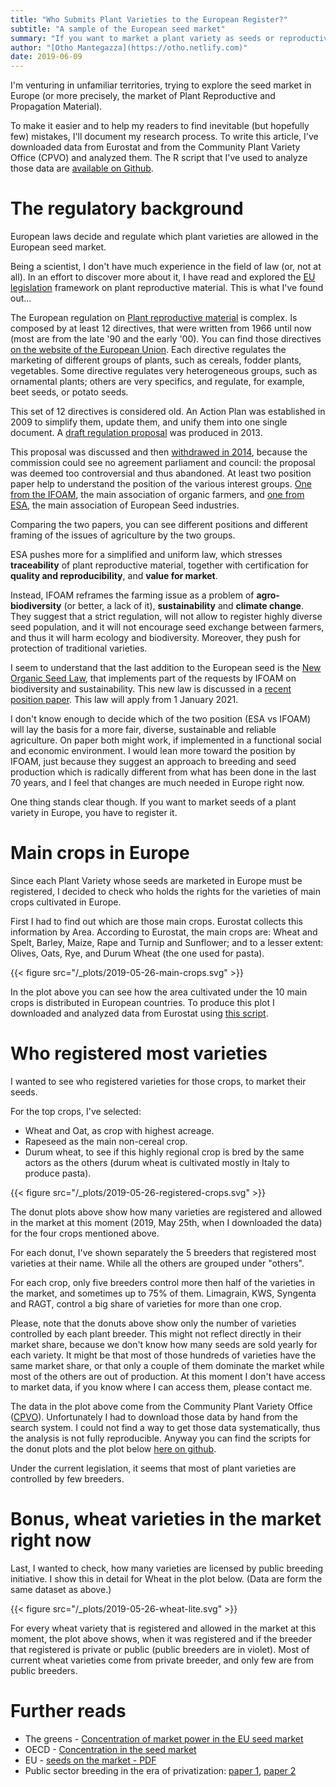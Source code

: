 ```yaml
---
title: "Who Submits Plant Varieties to the European Register?"
subtitle: "A sample of the European seed market"
summary: "If you want to market a plant variety as seeds or reproductive material, you must register that plant variety to certify that it is distinct, uniform and stable and that it has a potential value for cultivation. The European plant variety registration process has been criticized for favoring big companies, and thus, accentrating the seed market in few hands. I explored the European Register of Varieties to check which plant seed is allowed in the market and which company holds the rights."
author: "[Otho Mantegazza](https://otho.netlify.com)"
date: 2019-06-09
---
```


I'm venturing in unfamiliar territories, trying to explore the seed market in Europe (or more precisely, the market of Plant Reproductive and Propagation Material).

To make it easier and to help my readers to find inevitable (but hopefully few) mistakes, I'll document my research process. To write this article, I've downloaded data from Eurostat and from the Community Plant Variety Office (CPVO) and analyzed them. The R script that I've used to analyze those data are [available on Github](https://github.com/othomantegazza/sunday-blues/tree/master/content/post).

# The regulatory background

European laws decide and regulate which plant varieties are allowed in the European seed market.

Being a scientist, I don't have much experience in the field of law (or, not at all). In an effort to discover more about it, I have read and explored the [EU legislation](https://ec.europa.eu/food/plant/plant_propagation_material/legislation_en) framework on plant reproductive material. This is what I've found out...

The European regulation on [Plant reproductive material](https://www.euroseeds.eu/biodiversity-genetic-resources/plant-reproductive-material-seed-health) is complex. Is composed by at least 12 directives, that were written from 1966 until now (most are from the late '90 and the early '00). You can find those directives [on the website of the European Union](https://ec.europa.eu/food/plant/plant_propagation_material/legislation/review_eu_rules_en). Each directive regulates the marketing of different groups of plants, such as cereals, fodder plants, vegetables. Some directive regulates very heterogeneous groups, such as ornamental plants; others are very specifics, and regulate, for example, beet seeds, or potato seeds.   

This set of 12 directives is considered old. An Action Plan was established in 2009 to simplify them, update them, and unify them into one single document. A [draft regulation proposal](https://eur-lex.europa.eu/legal-content/EN/TXT/?uri=CELEX:52013PC0262) was produced in 2013.

This proposal was discussed and then [withdrawed in 2014](https://www.euroseeds.eu/commission-withdraws-proposal-new-eu-seed-law), because the commission could see no agreement parliament and council: the proposal was deemed too controversial and thus abandoned. At least two position paper help to understand the position of the various interest groups. [One from the IFOAM](https://www.ifoam-eu.org/sites/default/files/page/files/ifoameu_policy_seed_position20130530_0.pdf), the main association of organic farmers, and [one from ESA](https://www.euroseeds.eu/esa130670-esa-position-paper-plant-reproductive-material), the main association of European Seed industries.

Comparing the two papers, you can see different positions and different framing of the issues of agriculture by the two groups. 

ESA pushes more for a simplified and uniform law, which stresses **traceability** of plant reproductive material, together with certification for **quality and reproducibility**, and **value for market**.

Instead, IFOAM reframes the farming issue as a problem of **agro-biodiversity** (or better, a lack of it), **sustainability** and **climate change**. They suggest that a strict regulation, will not allow to register highly diverse seed population, and it will not encourage seed exchange between farmers, and thus it will harm ecology and biodiversity. Moreover, they push for protection of traditional varieties.

I seem to understand that the last addition to the European seed is the [New Organic Seed Law](https://www.consilium.europa.eu/en/press/press-releases/2018/05/22/organic-farming-new-eu-rules-adopted/), that implements part of the requests by IFOAM on biodiversity and sustainability. This new law is discussed in a [recent position paper](https://www.ifoam-eu.org/sites/default/files/ifoam_eu_policy_seed_positionpaper_20190529.pdf). This law will apply from 1 January 2021.

I don't know enough to decide which of the two position (ESA vs IFOAM) will lay the basis for a more fair, diverse, sustainable and reliable agriculture. On paper both might work, if implemented in a functional social and economic environment. I would lean more toward the position by IFOAM, just because they suggest an approach to breeding and seed production which is radically different from what has been done in the last 70 years, and I feel that changes are much needed in Europe right now.

One thing stands clear though. If you want to market seeds of a plant variety in Europe, you have to register it.

# Main crops in Europe

Since each Plant Variety whose seeds are marketed in Europe must be registered, I decided to check who holds the rights for the varieties of main crops cultivated in Europe.

First I had to find out which are those main crops. Eurostat collects this information by Area. According to Eurostat, the main crops are: Wheat and Spelt, Barley, Maize, Rape and Turnip and Sunflower; and to a lesser extent: Olives, Oats, Rye, and Durum Wheat (the one used for pasta).

{{< figure src="/_plots/2019-05-26-main-crops.svg" >}}

In the plot above you can see how the area cultivated under the 10 main crops is distributed in European countries. To produce this plot I downloaded and analyzed data from Eurostat using [this script](https://github.com/othomantegazza/sunday-blues/blob/master/content/post/2019-05-26-eu-varieties-eurostat.R).

# Who registered most varieties

I wanted to see who registered varieties for those crops, to market their seeds.

For the top crops, I've selected:

- Wheat and Oat, as crop with highest acreage.
- Rapeseed as the main non-cereal crop.
- Durum wheat, to see if this highly regional crop is bred by the same actors as the others (durum wheat is cultivated mostly in Italy to produce pasta).

{{< figure src="/_plots/2019-05-26-registered-crops.svg" >}}

The donut plots above show how many varieties are registered and allowed in the market at this moment (2019, May 25th, when I downloaded the data) for the four crops mentioned above.

For each donut, I've shown separately the 5 breeders that registered most varieties at their name. While all the others are grouped under "others".

For each crop, only five breeders control more then half of the varieties in the market, and sometimes up to 75% of them. Limagrain, KWS, Syngenta and RAGT, control a big share of varieties for more than one crop.

Please, note that the donuts above show only the number of varieties controlled by each plant breeder. This might not reflect directly in their market share, because we don't know how many seeds are sold yearly for each variety. It might be that most of those hundreds of varieties have the same market share, or that only a couple of them dominate the market while most of the others are out of production. At this moment I don't have access to market data, if you know where I can access them, please contact me.

The data in the plot above come from the Community Plant Variety Office ([CPVO](https://europa.eu/european-union/about-eu/agencies/cpvo_en)). Unfortunately I had to download those data by hand from the search system. I could not find a way to get those data systematically, thus the analysis is not fully reproducible. Anyway you can find the scripts for the donut plots and the plot below [here on github](https://github.com/othomantegazza/sunday-blues/blob/master/content/post/2019-05-26-eu-varieties-donut.R).

Under the current legislation, it seems that most of plant varieties are controlled by few breeders.

# Bonus, wheat varieties in the market right now

Last, I wanted to check, how many varieties are licensed by public breeding initiative. I show this in detail for Wheat in the plot below. (Data are form the same dataset as above.)

{{< figure src="/_plots/2019-05-26-wheat-lite.svg" >}}

For every wheat variety that is registered and allowed in the market at this moment, the plot above shows, when it was registered and if the breeder that registered is private or public (public breeders are in violet). Most of current wheat varieties come from private breeder, and only few are from public breeders.


<!-- 
- What are the crops most used??
 
Eurostat

1. Cereals
3. Wheat/Spelt
2. Fodder
4. grazing
5. Barley
6. Maize (4802)
7. Rape
8. Olive
9. Oats
10. Sunflowers
11. Vineyards
12. Rye
13. Durum wheat
-->

# Further reads

- The greens - [Concentration of market power in the EU seed market](https://www.greens-efa.eu/en/article/document/concentration-of-market-power-in-the-eu-seed-market/)
- OECD - [Concentration in the seed market](https://www.oecd.org/publications/concentration-in-seed-markets-9789264308367-en.htm)
- EU - [seeds on the market - PDF](https://www.europarl.europa.eu/RegData/bibliotheque/briefing/2013/130547/LDM_BRI(2013)130547_REV1_EN.pdf)
- Public sector breeding in the era of privatization: [paper 1](https://www.researchgate.net/publication/23516896_Public_Sector_Plant_Breeding_In_A_Privatizing_World), [paper 2](https://www.researchgate.net/publication/42765146_Public_Plant_Breeding_in_an_Era_of_Privatisation)
